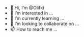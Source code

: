 - 👋 Hi, I’m @Olifki
- 👀 I’m interested in ...
- 🌱 I’m currently learning ...
- 💞️ I’m looking to collaborate on ...
- 📫 How to reach me ...

<!---
Olifki/Olifki is a ✨ special ✨ repository because its `README.md` (this file) appears on your GitHub profile.
You can click the Preview link to take a look at your changes.
--->
